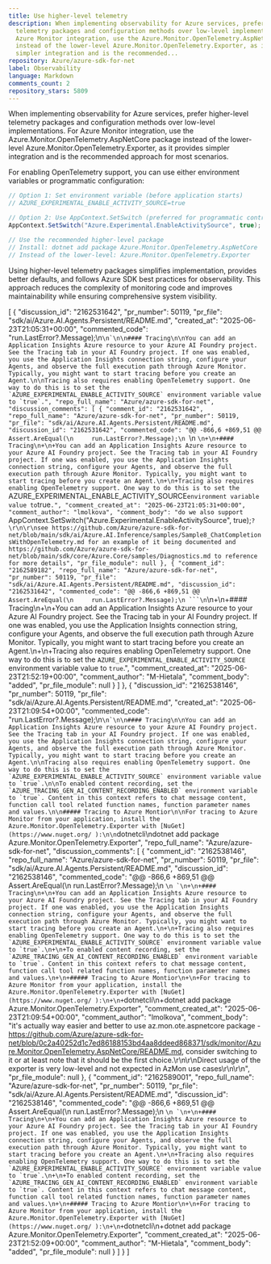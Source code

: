 ```yaml
---
title: Use higher-level telemetry
description: When implementing observability for Azure services, prefer higher-level
  telemetry packages and configuration methods over low-level implementations. For
  Azure Monitor integration, use the Azure.Monitor.OpenTelemetry.AspNetCore package
  instead of the lower-level Azure.Monitor.OpenTelemetry.Exporter, as it provides
  simpler integration and is the recommended...
repository: Azure/azure-sdk-for-net
label: Observability
language: Markdown
comments_count: 2
repository_stars: 5809
---
```


When implementing observability for Azure services, prefer higher-level telemetry packages and configuration methods over low-level implementations. For Azure Monitor integration, use the Azure.Monitor.OpenTelemetry.AspNetCore package instead of the lower-level Azure.Monitor.OpenTelemetry.Exporter, as it provides simpler integration and is the recommended approach for most scenarios.

For enabling OpenTelemetry support, you can use either environment variables or programmatic configuration:

```csharp
// Option 1: Set environment variable (before application starts)
// AZURE_EXPERIMENTAL_ENABLE_ACTIVITY_SOURCE=true

// Option 2: Use AppContext.SetSwitch (preferred for programmatic control)
AppContext.SetSwitch("Azure.Experimental.EnableActivitySource", true);

// Use the recommended higher-level package
// Install: dotnet add package Azure.Monitor.OpenTelemetry.AspNetCore
// Instead of the lower-level: Azure.Monitor.OpenTelemetry.Exporter
```

Using higher-level telemetry packages simplifies implementation, provides better defaults, and follows Azure SDK best practices for observability. This approach reduces the complexity of monitoring code and improves maintainability while ensuring comprehensive system visibility.


[
  {
    "discussion_id": "2162531642",
    "pr_number": 50119,
    "pr_file": "sdk/ai/Azure.AI.Agents.Persistent/README.md",
    "created_at": "2025-06-23T21:05:31+00:00",
    "commented_code": "run.LastError?.Message);\n```\n`\n\n#### Tracing\n\nYou can add an Application Insights Azure resource to your Azure AI Foundry project. See the Tracing tab in your AI Foundry project. If one was enabled, you use the Application Insights connection string, configure your Agents, and observe the full execution path through Azure Monitor. Typically, you might want to start tracing before you create an Agent.\n\nTracing also requires enabling OpenTelemetry support. One way to do this is to set the `AZURE_EXPERIMENTAL_ENABLE_ACTIVITY_SOURCE` environment variable value to `true`.",
    "repo_full_name": "Azure/azure-sdk-for-net",
    "discussion_comments": [
      {
        "comment_id": "2162531642",
        "repo_full_name": "Azure/azure-sdk-for-net",
        "pr_number": 50119,
        "pr_file": "sdk/ai/Azure.AI.Agents.Persistent/README.md",
        "discussion_id": "2162531642",
        "commented_code": "@@ -866,6 +869,51 @@ Assert.AreEqual(\n     run.LastError?.Message);\n ```\n `\n+\n+#### Tracing\n+\n+You can add an Application Insights Azure resource to your Azure AI Foundry project. See the Tracing tab in your AI Foundry project. If one was enabled, you use the Application Insights connection string, configure your Agents, and observe the full execution path through Azure Monitor. Typically, you might want to start tracing before you create an Agent.\n+\n+Tracing also requires enabling OpenTelemetry support. One way to do this is to set the `AZURE_EXPERIMENTAL_ENABLE_ACTIVITY_SOURCE` environment variable value to `true`.",
        "comment_created_at": "2025-06-23T21:05:31+00:00",
        "comment_author": "lmolkova",
        "comment_body": "do we also support `AppContext.SetSwitch(\"Azure.Experimental.EnableActivitySource\", true);` ?\r\n\r\nsee https://github.com/Azure/azure-sdk-for-net/blob/main/sdk/ai/Azure.AI.Inference/samples/Sample8_ChatCompletionsWithOpenTelemetry.md for an example of it being documented and https://github.com/Azure/azure-sdk-for-net/blob/main/sdk/core/Azure.Core/samples/Diagnostics.md to reference for more details",
        "pr_file_module": null
      },
      {
        "comment_id": "2162589182",
        "repo_full_name": "Azure/azure-sdk-for-net",
        "pr_number": 50119,
        "pr_file": "sdk/ai/Azure.AI.Agents.Persistent/README.md",
        "discussion_id": "2162531642",
        "commented_code": "@@ -866,6 +869,51 @@ Assert.AreEqual(\n     run.LastError?.Message);\n ```\n `\n+\n+#### Tracing\n+\n+You can add an Application Insights Azure resource to your Azure AI Foundry project. See the Tracing tab in your AI Foundry project. If one was enabled, you use the Application Insights connection string, configure your Agents, and observe the full execution path through Azure Monitor. Typically, you might want to start tracing before you create an Agent.\n+\n+Tracing also requires enabling OpenTelemetry support. One way to do this is to set the `AZURE_EXPERIMENTAL_ENABLE_ACTIVITY_SOURCE` environment variable value to `true`.",
        "comment_created_at": "2025-06-23T21:52:19+00:00",
        "comment_author": "M-Hietala",
        "comment_body": "added",
        "pr_file_module": null
      }
    ]
  },
  {
    "discussion_id": "2162538146",
    "pr_number": 50119,
    "pr_file": "sdk/ai/Azure.AI.Agents.Persistent/README.md",
    "created_at": "2025-06-23T21:09:54+00:00",
    "commented_code": "run.LastError?.Message);\n```\n`\n\n#### Tracing\n\nYou can add an Application Insights Azure resource to your Azure AI Foundry project. See the Tracing tab in your AI Foundry project. If one was enabled, you use the Application Insights connection string, configure your Agents, and observe the full execution path through Azure Monitor. Typically, you might want to start tracing before you create an Agent.\n\nTracing also requires enabling OpenTelemetry support. One way to do this is to set the `AZURE_EXPERIMENTAL_ENABLE_ACTIVITY_SOURCE` environment variable value to `true`.\n\nTo enabled content recording, set the `AZURE_TRACING_GEN_AI_CONTENT_RECORDING_ENABLED` environment variable to `true`. Content in this context refers to chat message content, function call tool related function names, function parameter names and values.\n\n##### Tracing to Azure Montior\n\nFor tracing to Azure Monitor from your application, install the Azure.Monitor.OpenTelemetry.Exporter with [NuGet](https://www.nuget.org/ ):\n\n```dotnetcli\ndotnet add package Azure.Monitor.OpenTelemetry.Exporter",
    "repo_full_name": "Azure/azure-sdk-for-net",
    "discussion_comments": [
      {
        "comment_id": "2162538146",
        "repo_full_name": "Azure/azure-sdk-for-net",
        "pr_number": 50119,
        "pr_file": "sdk/ai/Azure.AI.Agents.Persistent/README.md",
        "discussion_id": "2162538146",
        "commented_code": "@@ -866,6 +869,51 @@ Assert.AreEqual(\n     run.LastError?.Message);\n ```\n `\n+\n+#### Tracing\n+\n+You can add an Application Insights Azure resource to your Azure AI Foundry project. See the Tracing tab in your AI Foundry project. If one was enabled, you use the Application Insights connection string, configure your Agents, and observe the full execution path through Azure Monitor. Typically, you might want to start tracing before you create an Agent.\n+\n+Tracing also requires enabling OpenTelemetry support. One way to do this is to set the `AZURE_EXPERIMENTAL_ENABLE_ACTIVITY_SOURCE` environment variable value to `true`.\n+\n+To enabled content recording, set the `AZURE_TRACING_GEN_AI_CONTENT_RECORDING_ENABLED` environment variable to `true`. Content in this context refers to chat message content, function call tool related function names, function parameter names and values.\n+\n+##### Tracing to Azure Montior\n+\n+For tracing to Azure Monitor from your application, install the Azure.Monitor.OpenTelemetry.Exporter with [NuGet](https://www.nuget.org/ ):\n+\n+```dotnetcli\n+dotnet add package Azure.Monitor.OpenTelemetry.Exporter",
        "comment_created_at": "2025-06-23T21:09:54+00:00",
        "comment_author": "lmolkova",
        "comment_body": "it's actually way easier and better to use az.mon.ote.aspnetcore package - https://github.com/Azure/azure-sdk-for-net/blob/0c2a40252d1c7ed86188153bd4aa8ddeed868371/sdk/monitor/Azure.Monitor.OpenTelemetry.AspNetCore/README.md, consider switching to it or at least note that it should be the first choice.\r\n\r\nDirect usage of the exporter is very low-level and not expected in AzMon use cases\r\n\r\n",
        "pr_file_module": null
      },
      {
        "comment_id": "2162589001",
        "repo_full_name": "Azure/azure-sdk-for-net",
        "pr_number": 50119,
        "pr_file": "sdk/ai/Azure.AI.Agents.Persistent/README.md",
        "discussion_id": "2162538146",
        "commented_code": "@@ -866,6 +869,51 @@ Assert.AreEqual(\n     run.LastError?.Message);\n ```\n `\n+\n+#### Tracing\n+\n+You can add an Application Insights Azure resource to your Azure AI Foundry project. See the Tracing tab in your AI Foundry project. If one was enabled, you use the Application Insights connection string, configure your Agents, and observe the full execution path through Azure Monitor. Typically, you might want to start tracing before you create an Agent.\n+\n+Tracing also requires enabling OpenTelemetry support. One way to do this is to set the `AZURE_EXPERIMENTAL_ENABLE_ACTIVITY_SOURCE` environment variable value to `true`.\n+\n+To enabled content recording, set the `AZURE_TRACING_GEN_AI_CONTENT_RECORDING_ENABLED` environment variable to `true`. Content in this context refers to chat message content, function call tool related function names, function parameter names and values.\n+\n+##### Tracing to Azure Montior\n+\n+For tracing to Azure Monitor from your application, install the Azure.Monitor.OpenTelemetry.Exporter with [NuGet](https://www.nuget.org/ ):\n+\n+```dotnetcli\n+dotnet add package Azure.Monitor.OpenTelemetry.Exporter",
        "comment_created_at": "2025-06-23T21:52:09+00:00",
        "comment_author": "M-Hietala",
        "comment_body": "added",
        "pr_file_module": null
      }
    ]
  }
]
